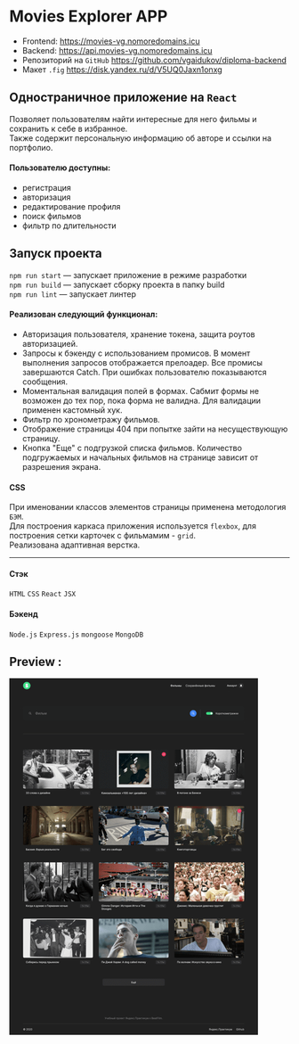 # Movies Explorer APP  

- Frontend: https://movies-vg.nomoredomains.icu  
- Backend: https://api.movies-vg.nomoredomains.icu  
- Репозиторий на `GitHub` https://github.com/vgaidukov/diploma-backend
- Макет `.fig` https://disk.yandex.ru/d/V5UQ0Jaxn1onxg  

## Одностраничное приложение на `React`
Позволяет пользователям найти интересные для него фильмы и сохранить к себе в избранное.  
Также содержит персональную информацию об авторе и ссылки на портфолио.  

#### Пользователю доступны:
+ регистрация
+ авторизация
+ редактирование профиля
+ поиск фильмов
+ фильтр по длительности

## Запуск проекта

`npm run start` — запускает приложение в режиме разработки   
`npm run build` — запускает сборку проекта в папку build  
`npm run lint` — запускает линтер

#### Реализован следующий функционал:
- Авторизация пользователя, хранение токена, защита роутов авторизацией.
- Запросы к бэкенду с использованием промисов. В момент выполнения запросов отображается прелоадер. Все промисы завершаются Catch. При ошибках пользователю показываются сообщения.
- Моментальная валидация полей в формах. Сабмит формы не возможен до тех пор, пока форма не валидна. Для валидации применен кастомный хук.
- Фильтр по хронометражу фильмов.
- Отображение страницы 404 при попытке зайти на несуществующую страницу.
- Кнопка "Еще" с подгрузкой списка фильмов. Количество подгружаемых и начальных фильмов на странице зависит от разрешения экрана.

#### CSS
При именовании классов элементов страницы применена методология `БЭМ`.  
Для построения каркаса приложения используется `flexbox`, для построения сетки карточек с фильмамим - `grid`.  
Реализована адаптивная верстка.
____
#### Стэк
`HTML` `CSS` `React` `JSX`

#### Бэкенд
`Node.js` `Express.js` `mongoose` `MongoDB`  

## Preview :

![Preview](src/images/preview.png)

